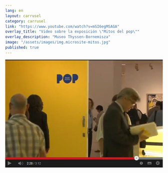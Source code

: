 ```yaml
---
lang: en
layout: carrusel
category: carrusel
link: "https://www.youtube.com/watch?v=mSI6egMSAGA"
overlay_title: "Video sobre la exposición \"Mitos del pop\""
overlay_description: "Museo Thyssen-Bornemisza"
image: "/assets/images/img.microsite-mitos.jpg"
published: true
---
```


![img.video-mitos.jpg](/assets/images/img.video-mitos.jpg)